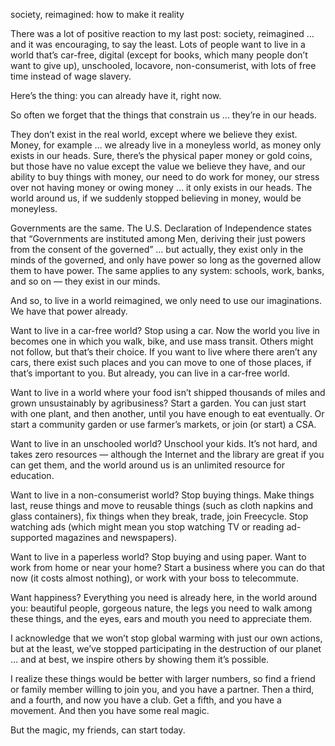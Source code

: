 society, reimagined: how to make it reality

There was a lot of positive reaction to my last post: society, reimagined … and it was encouraging, to say the least. Lots
of people want to live in a world that’s car-free, digital (except for books,
which many people don’t want to give up), unschooled, locavore, non-consumerist, with lots of free time instead of wage slavery.

Here’s the thing: you can already have it, right now.

So often we forget that the things that constrain us … they’re in our heads.

They don’t exist in the real world, except where we believe they exist. Money,
for example … we already live in a moneyless world, as money only exists in our
heads. Sure, there’s the physical paper money or gold coins, but those have no
value except the value we believe they have, and our ability to buy things with
money, our need to do work for money, our stress over not having money or owing
money … it only exists in our heads. The world around us, if we suddenly
stopped believing in money, would be moneyless.

Governments are the same. The U.S. Declaration of Independence states that
“Governments are instituted among Men, deriving their just powers from the
consent of the governed” … but actually, they exist only in the minds of the
governed, and only have power so long as the governed allow them to have power.
The same applies to any system: schools, work, banks, and so on — they exist in
our minds.

And so, to live in a world reimagined, we only need to use our imaginations. We
have that power already.

Want to live in a car-free world? Stop using a car. Now the world you live in
becomes one in which you walk, bike, and use mass transit. Others might not
follow, but that’s their choice. If you want to live where there aren’t any
cars, there exist such places and you can move to one of those places, if that’s
important to you. But already, you can live in a car-free world.

Want to live in a world where your food isn’t shipped thousands of miles and
grown unsustainably by agribusiness? Start a garden. You can just start with
one plant, and then another, until you have enough to eat eventually. Or start
a community garden or use farmer’s markets, or join (or start) a CSA.

Want to live in an unschooled world? Unschool your kids. It’s not hard, and
takes zero resources — although the Internet and the library are great if you
can get them, and the world around us is an unlimited resource for education.

Want to live in a non-consumerist world? Stop buying things. Make things last,
reuse things and move to reusable things (such as cloth napkins and glass
containers), fix things when they break, trade, join Freecycle. Stop watching ads (which might mean you stop watching TV or
reading ad-supported magazines and newspapers).

Want to live in a paperless world? Stop buying and using paper. Want to work
from home or near your home? Start a business where you can do that now (it
costs almost nothing), or work with your boss to telecommute.

Want happiness? Everything you need is already here, in the world around you:
beautiful people, gorgeous nature, the legs you need to walk among these
things, and the eyes, ears and mouth you need to appreciate them.

I acknowledge that we won’t stop global warming with just our own actions, but
at the least, we’ve stopped participating in the destruction of our planet …
and at best, we inspire others by showing them it’s possible.

I realize these things would be better with larger numbers, so find a friend or
family member willing to join you, and you have a partner. Then a third, and a
fourth, and now you have a club. Get a fifth, and you have a movement. And then
you have some real magic.

But the magic, my friends, can start today.
